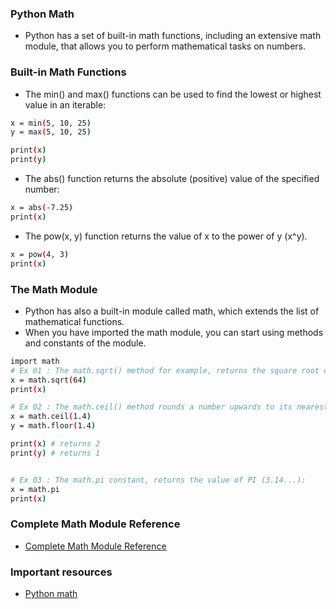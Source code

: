### Python Math
* Python has a set of built-in math functions, including an extensive math module, that allows you to perform mathematical tasks on numbers.

### Built-in Math Functions
* The min() and max() functions can be used to find the lowest or highest value in an iterable:
```bash
x = min(5, 10, 25)
y = max(5, 10, 25)

print(x)
print(y) 
```

* The abs() function returns the absolute (positive) value of the specified number:
```bash
x = abs(-7.25)
print(x) 
```

* The pow(x, y) function returns the value of x to the power of y (x^y).
```bash
x = pow(4, 3)
print(x) 
```

### The Math Module
* Python has also a built-in module called math, which extends the list of mathematical functions.
* When you have imported the math module, you can start using methods and constants of the module.
```bash
import math
# Ex 01 : The math.sqrt() method for example, returns the square root of a number:
x = math.sqrt(64)
print(x) 

# Ex 02 : The math.ceil() method rounds a number upwards to its nearest integer, and the math.floor() method rounds a number downwards to its nearest integer, and returns the result:
x = math.ceil(1.4)
y = math.floor(1.4)

print(x) # returns 2
print(y) # returns 1


# Ex 03 : The math.pi constant, returns the value of PI (3.14...):
x = math.pi
print(x)
```

### Complete Math Module Reference
* [Complete Math Module Reference]("https://www.w3schools.com/python/module_math.asp")

### Important resources
* [Python math]("https://www.w3schools.com/python/python_math.asp")